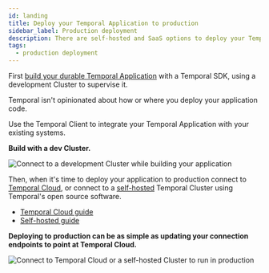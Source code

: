 ```yaml
---
id: landing
title: Deploy your Temporal Application to production
sidebar_label: Production deployment
description: There are self-hosted and SaaS options to deploy your Temporal Application to production.
tags:
  - production deployment
---
```


First [build your durable Temporal Application](/dev-guide) with a Temporal SDK, using a development Cluster to supervise it.

Temporal isn't opinionated about how or where you deploy your application code.

Use the Temporal Client to integrate your Temporal Application with your existing systems.

**Build with a dev Cluster.**

![Connect to a development Cluster while building your application](/diagrams/basic-platform-topology-dev.svg)

Then, when it's time to deploy your application to production connect to [Temporal Cloud](/cloud), or connect to a [self-hosted](/self-hosted-guide) Temporal Cluster using Temporal's open source software.

- [Temporal Cloud guide](/cloud)
- [Self-hosted guide](/self-hosted-guide)

**Deploying to production can be as simple as updating your connection endpoints to point at Temporal Cloud.**

![Connect to Temporal Cloud or a self-hosted Cluster to run in production](/diagrams/basic-platform-topology-prod.svg)
